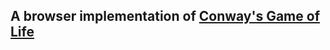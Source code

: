 ## A browser implementation of [Conway's Game of Life](https://www.youtube.com/watch?v=ouipbDkwHWA) ##
